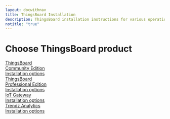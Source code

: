 ```yaml
---
layout: docwithnav
title: ThingsBoard Installation
description: ThingsBoard installation instructions for various operation systems and cloud platforms
notitle: "true"
---
```


<div class="installation">
    <div class="install-header">
       <div class="install-hero">
          <div class="container">
            <div class="install-hero-content">
                <h1>Choose ThingsBoard product</h1>
            </div>
            <div class="cards">
                <a href="/thingsboard-learning/docs/user-guide/install/installation-options/" class="card thingsboard-ce">
                    <div class="card-title">
                        <span class="title-text">ThingsBoard<br>Community Edition</span>
                    </div>
                    <div class="card-img product community-edition-bg"></div>
                    <div class="card-description">
                        Installation options
                    </div>
                </a>
                <a href="/thingsboard-learning/docs/user-guide/install/pe/installation-options/" class="card thingsboard-pe">
                    <div class="card-title">
                        <span class="title-text">ThingsBoard<br>Professional Edition</span>
                    </div>
                    <div class="card-img product professional-edition-bg"></div>
                    <div class="card-description">  
                        Installation options
                    </div>
                </a>
                <a href="/thingsboard-learning/docs/iot-gateway/installation/" class="card thingsboard-gw">
                    <div class="card-title">
                        <span class="title-text">IoT Gateway</span>
                    </div>
                    <div class="card-img product gateway-bg"></div>
                    <div class="card-description">  
                        Installation options
                    </div>
                </a>
                <a href="/thingsboard-learning/docs/trendz/install/installation-options/" class="card trendz">
                    <div class="card-title">
                        <span class="title-text">Trendz Analytics</span>
                    </div>
                    <div class="card-img product trendz-bg"></div>
                    <div class="card-description">  
                        Installation options
                    </div>
                </a>
            </div>
          </div>
       </div>
    </div>
</div>

